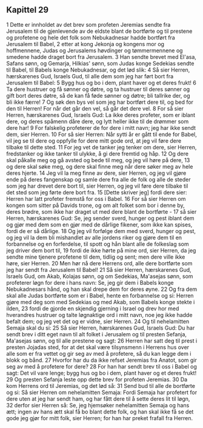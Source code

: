 ## Kapittel 29

1 Dette er innholdet av det brev som profeten Jeremias sendte fra Jerusalem til de gjenlevende av de eldste blant de bortførte og til prestene og profetene og hele det folk som Nebukadnesar hadde bortført fra Jerusalem til Babel,
2 etter at kong Jekonja og kongens mor og hoffmennene, Judas og Jerusalems høvdinger og tømmermennene og smedene hadde draget bort fra Jerusalem.
3 Han sendte brevet med El'asa, Safans sønn, og Gemarja, Hilkias' sønn, som Judas konge Sedekias sendte til Babel, til Babels konge Nebukadnesar, og det lød slik:
4 Så sier Herren, hærskarenes Gud, Israels Gud, til alle dem som jeg har ført bort fra Jerusalem til Babel:
5 Bygg hus og bo i dem, plant haver og et deres frukt!
6 Ta dere hustruer og få sønner og døtre, og ta hustruer til deres sønner og gift bort deres døtre, så de kan få føde sønner og døtre; bli tallrike der, og bli ikke færre!
7 Og søk den bys vel som jeg har bortført dere til, og bed for den til Herren! For når det går den vel, så går det dere vel.
8 For så sier Herren, hærskarenes Gud, Israels Gud: La ikke deres profeter, som er iblant dere, og deres spåmenn dåre dere, og lytt heller ikke til de drømmer som dere har!
9 For falskelig profeterer de for dere i mitt navn; jeg har ikke sendt dem, sier Herren.
10 For så sier Herren: Når sytti år er gått til ende for Babel, vil jeg se til dere og oppfylle for dere mitt gode ord, at jeg vil føre dere tilbake til dette sted.
11 For jeg vet de tanker jeg tenker om dere, sier Herren, fredstanker og ikke tanker til ulykke, å gi dere fremtid og håp.
12 Og dere skal påkalle meg og gå avsted og bede til meg, og jeg vil høre på dere,
13 og dere skal søke meg, og dere skal finne meg når dere søker meg av hele deres hjerte.
14 Jeg vil la meg finne av dere, sier Herren, og jeg vil gjøre ende på deres fangenskap og samle dere fra alle de folk og alle de steder som jeg har drevet dere bort til, sier Herren, og jeg vil føre dere tilbake til det sted som jeg førte dere bort fra.
15 [Dette skriver jeg] fordi dere sier: Herren har latt profeter fremstå for oss i Babel.
16 For så sier Herren om kongen som sitter på Davids trone, og om alt folket som bor i denne by, deres brødre, som ikke har draget ut med dere blant de bortførte -
17 så sier Herren, hærskarenes Gud: Se, jeg sender sverd, hunger og pest iblant dem og gjør med dem som en gjør med de dårlige fikener, som ikke kan spises, fordi de er så dårlige.
18 Og jeg vil forfølge dem med sverd, hunger og pest, og jeg vil la dem bli mishandlet av alle jordens riker og gjøre dem til en forbannelse og en forferdelse, til spott og hån blant alle de folkeslag som jeg driver dem bort til,
19 fordi de ikke hørte på mine ord, sier Herren, da jeg sendte mine tjenere profetene til dem, tidlig og sent; men dere ville ikke høre, sier Herren.
20 Men hør nå dere Herrens ord, alle dere bortførte som jeg har sendt fra Jerusalem til Babel!
21 Så sier Herren, hærskarenes Gud, Israels Gud, om Akab, Kolajas sønn, og om Sedekias, Ma'asejas sønn, som profeterer løgn for dere i hans navn: Se, jeg gir dem i Babels konge Nebukadnesars hånd, og han skal drepe dem for deres øyne.
22 Og fra dem skal alle Judas bortførte som er i Babel, hente en forbannelse og si: Herren gjøre med deg som med Sedekias og med Akab, som Babels konge stekte i ilden,
23 fordi de gjorde en skjendig gjerning i Israel og drev hor med hverandres hustruer og talte løgnaktige ord i mitt navn, noe jeg ikke hadde befalt dem; og jeg vet det og er vidne, sier Herren.
24 Og til nehelamitten Semaja skal du si:
25 Så sier Herren, hærskarenes Gud, Israels Gud: Du har sendt brev i ditt eget navn til alt folket i Jerusalem og til presten Sefanja, Ma'asejas sønn, og til alle prestene og sagt:
26 Herren har satt deg til prest i presten Jojadas sted, for at det skal være tilsynsmenn i Herrens hus over alle som er fra vettet og gir seg av med å profetere, så du kan legge dem i blokk og bånd.
27 Hvorfor har du da ikke refset Jeremias fra Anatot, som gir seg av med å profetere for dere?
28 For han har sendt brev til oss i Babel og sagt: Det vil vare lenge; bygg hus og bo i dem, plant haver og et deres frukt!
29 Og presten Sefanja leste opp dette brev for profeten Jeremias.
30 Da kom Herrens ord til Jeremias, og det lød så:
31 Send bud til alle de bortførte og si: Så sier Herren om nehelamitten Semaja: Fordi Semaja har profetert for dere uten at jeg har sendt ham, og har fått dere til å sette deres lit til løgn,
32 derfor sier Herren så: Se, jeg hjemsøker nehelamitten Semaja og hans ætt; ingen av hans ætt skal få bo blant dette folk, og han skal ikke få se det gode jeg gjør for mitt folk, sier Herren; for han har preket frafall fra Herren.
